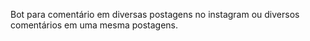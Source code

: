 Bot para comentário em diversas postagens no instagram ou diversos comentários em uma mesma postagens.
